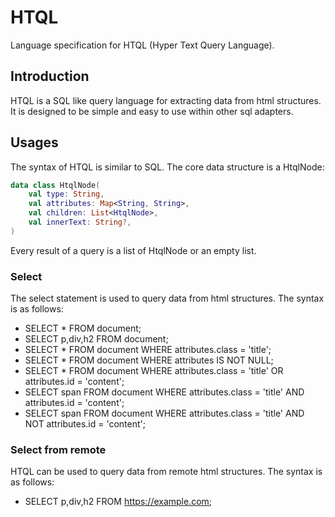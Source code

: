 # HTQL

Language specification for HTQL (Hyper Text Query Language).

## Introduction

HTQL is a SQL like query language for extracting data from html structures. It is designed to be simple and easy to use
within other sql adapters.

## Usages

The syntax of HTQL is similar to SQL. The core data structure is a HtqlNode:

```kotlin
data class HtqlNode(
    val type: String,
    val attributes: Map<String, String>,
    val children: List<HtqlNode>,
    val innerText: String?,
)
```

Every result of a query is a list of HtqlNode or an empty list.

### Select

The select statement is used to query data from html structures. The syntax is as follows:

- SELECT * FROM document;
- SELECT p,div,h2 FROM document;
- SELECT * FROM document WHERE attributes.class = 'title';
- SELECT * FROM document WHERE attributes IS NOT NULL;
- SELECT * FROM document WHERE attributes.class = 'title' OR attributes.id = 'content';
- SELECT span FROM document WHERE attributes.class = 'title' AND attributes.id = 'content';
- SELECT span FROM document WHERE attributes.class = 'title' AND NOT attributes.id = 'content';

### Select from remote

HTQL can be used to query data from remote html structures. The syntax is as follows:

- SELECT p,div,h2 FROM https://example.com;
